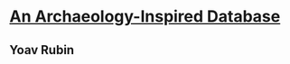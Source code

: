 # [An Archaeology-Inspired Database](http://aosabook.org/en/500L/an-archaeology-inspired-database.html)
## Yoav Rubin